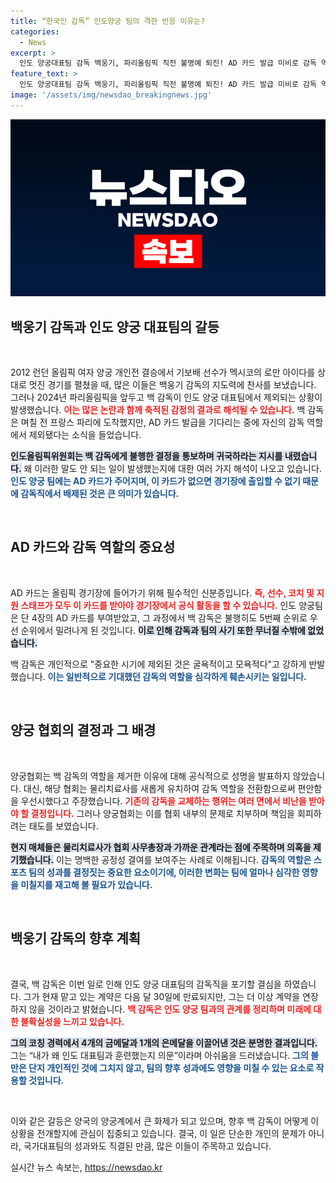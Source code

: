 ```yaml
---
title: “한국인 감독” 인도양궁 팀의 격한 반응 이유는?
categories:
  - News
excerpt: >
  인도 양궁대표팀 감독 백웅기, 파리올림픽 직전 불명예 퇴진! AD 카드 발급 미비로 감독 역할 제외 통보받아, 선수들의 편안함이 우선시된 심각한 갈등 속 미래는 불투명. 클릭해 과연 어떤 이야기인지 알아보세요!
feature_text: >
  인도 양궁대표팀 감독 백웅기, 파리올림픽 직전 불명예 퇴진! AD 카드 발급 미비로 감독 역할 제외 통보받아, 선수들의 편안함이 우선시된 심각한 갈등 속 미래는 불투명. 클릭해 과연 어떤 이야기인지 알아보세요!
image: '/assets/img/newsdao_breakingnews.jpg'
---
```


<p><img src="/assets/img/newsdao_breakingnews.jpg" alt="ontimetimes 속보" /></p>

<h2 data-ke-size="size26">백웅기 감독과 인도 양궁 대표팀의 갈등</h2>

<p data-ke-size="size16">&nbsp;</p>

<p>2012 런던 올림픽 여자 양궁 개인전 결승에서 기보배 선수가 멕시코의 로만 아이다를 상대로 멋진 경기를 펼쳤을 때, 많은 이들은 백웅기 감독의 지도력에 찬사를 보냈습니다. 그러나 2024년 파리올림픽을 앞두고 백 감독이 인도 양궁 대표팀에서 제외되는 상황이 발생했습니다. <b><span style="color: #ee2323;">이는 많은 논란과 함께 축적된 감정의 결과로 해석될 수 있습니다.</span></b> 백 감독은 며칠 전 프랑스 파리에 도착했지만, AD 카드 발급을 기다리는 중에 자신의 감독 역할에서 제외됐다는 소식을 들었습니다.</p>

<p><b><span style="background-color: #21538527;">인도올림픽위원회는 백 감독에게 불행한 결정을 통보하며 귀국하라는 지시를 내렸습니다.</span></b> 왜 이러한 말도 안 되는 일이 발생했는지에 대한 여러 가지 해석이 나오고 있습니다. <b><span style="color: #1a5490;">인도 양궁 팀에는 AD 카드가 주어지며, 이 카드가 없으면 경기장에 출입할 수 없기 때문에 감독직에서 배제된 것은 큰 의미가 있습니다.</span></b></p>

<p data-ke-size="size16">&nbsp;</p>

<h2 data-ke-size="size26">AD 카드와 감독 역할의 중요성</h2>

<p data-ke-size="size16">&nbsp;</p>

<p>AD 카드는 올림픽 경기장에 들어가기 위해 필수적인 신분증입니다. <b><span style="color: #ee2323;">즉, 선수, 코치 및 지원 스태프가 모두 이 카드를 받아야 경기장에서 공식 활동을 할 수 있습니다.</span></b> 인도 양궁팀은 단 4장의 AD 카드를 부여받았고, 그 과정에서 백 감독은 불행히도 5번째 순위로 우선 순위에서 밀려나게 된 것입니다. <b><span style="background-color: #21538527;">이로 인해 감독과 팀의 사기 또한 무너질 수밖에 없었습니다.</span></b> </p>

<p>백 감독은 개인적으로 "중요한 시기에 제외된 것은 굴욕적이고 모욕적다"고 강하게 반발했습니다. <b><span style="color: #1a5490;">이는 일반적으로 기대했던 감독의 역할을 심각하게 훼손시키는 일입니다.</span></b> </p>

<p data-ke-size="size16">&nbsp;</p>

<h2 data-ke-size="size26">양궁 협회의 결정과 그 배경</h2>

<p data-ke-size="size16">&nbsp;</p>

<p>양궁협회는 백 감독의 역할을 제거한 이유에 대해 공식적으로 성명을 발표하지 않았습니다. 대신, 해당 협회는 물리치료사를 새롭게 유치하여 감독 역할을 전환함으로써 편안함을 우선시했다고 주장했습니다. <b><span style="color: #ee2323;">기존의 감독을 교체하는 행위는 여러 면에서 비난을 받아야 할 결정입니다.</span></b> 그러나 양궁협회는 이를 협회 내부의 문제로 치부하며 책임을 회피하려는 태도를 보였습니다. </p>

<p><b><span style="background-color: #21538527;">현지 매체들은 물리치료사가 협회 사무총장과 가까운 관계라는 점에 주목하며 의혹을 제기했습니다.</span></b> 이는 명백한 공정성 결여를 보여주는 사례로 이해됩니다. <b><span style="color: #1a5490;">감독의 역할은 스포츠 팀의 성과를 결정짓는 중요한 요소이기에, 이러한 변화는 팀에 얼마나 심각한 영향을 미칠지를 재고해 볼 필요가 있습니다.</span></b> </p>

<p data-ke-size="size16">&nbsp;</p>

<h2 data-ke-size="size26">백웅기 감독의 향후 계획</h2>

<p data-ke-size="size16">&nbsp;</p>

<p>결국, 백 감독은 이번 일로 인해 인도 양궁 대표팀의 감독직을 포기할 결심을 하였습니다. 그가 현재 맡고 있는 계약은 다음 달 30일에 만료되지만, 그는 더 이상 계약을 연장하지 않을 것이라고 밝혔습니다. <b><span style="color: #ee2323;">백 감독은 인도 양궁 팀과의 관계를 정리하며 미래에 대한 불확실성을 느끼고 있습니다.</span></b></p>

<p><b><span style="background-color: #21538527;">그의 코칭 경력에서 4개의 금메달과 1개의 은메달을 이끌어낸 것은 분명한 결과입니다.</span></b> 그는 “내가 왜 인도 대표팀과 훈련했는지 의문”이라며 아쉬움을 드러냈습니다. <b><span style="color: #1a5490;">그의 불만은 단지 개인적인 것에 그치지 않고, 팀의 향후 성과에도 영향을 미칠 수 있는 요소로 작용할 것입니다.</span></b> </p>

<p data-ke-size="size16">&nbsp;</p>

<p>이와 같은 갈등은 양국의 양궁계에서 큰 화제가 되고 있으며, 향후 백 감독이 어떻게 이 상황을 전개할지에 관심이 집중되고 있습니다. 결국, 이 일은 단순한 개인의 문제가 아니라, 국가대표팀의 성과와도 직결된 만큼, 많은 이들이 주목하고 있습니다.</p>
실시간 뉴스 속보는, <a href="https://newsdao.kr" rel="dofollow">https://newsdao.kr</a>


